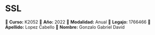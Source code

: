 # SSL
 📌 __Curso:__ K2052
 📌 __Año:__ 2022
 📌 __Modalidad:__ Anual
 📌 __Legajo:__ 1766466
 📌  __Apellido:__ Lopez Cabello
 📌 __Nombre:__ Gonzalo Gabriel David
